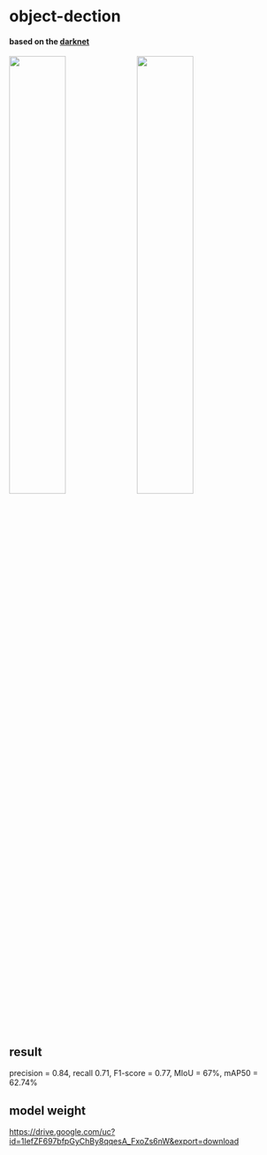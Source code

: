 # object-dection

#### based on the [darknet](https://github.com/AlexeyAB/darknet)

<img src = "https://user-images.githubusercontent.com/52908154/80477352-c3186400-8986-11ea-9f35-88533470fd07.png" width=45%><img>
<img src = "https://user-images.githubusercontent.com/52908154/80478255-3f5f7700-8988-11ea-950e-3b51bbf0eebc.png" width=45%><img>

## result
precision = 0.84, recall 0.71, F1-score = 0.77, MIoU = 67%,  mAP50 = 62.74%

## model weight
https://drive.google.com/uc?id=1IefZF697bfpGyChBy8qqesA_FxoZs6nW&export=download
